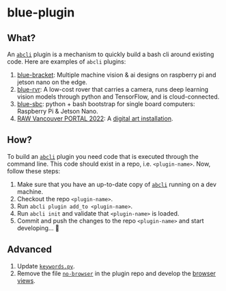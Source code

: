 # blue-plugin

## What?

An [`abcli`](https://github.com/kamangir/awesome-bash-cli) plugin is a mechanism to quickly build a bash cli around existing code. Here are examples of `abcli` plugins:

1. [blue-bracket](https://github.com/kamangir/blue-bracket): Multiple machine vision & ai designs on raspberry pi and jetson nano on the edge.
1. [blue-rvr](https://github.com/kamangir/blue-rvr): A low-cost rover that carries a camera, runs deep learning vision models through python and TensorFlow, and is cloud-connected.
1. [blue-sbc](https://github.com/kamangir/blue-sbc): python + bash bootstrap for single board computers: Raspberry Pi & Jetson Nano.
1. [RAW Vancouver PORTAL 2022](https://github.com/kamangir/RAW-Vancouver-PORTAL-2022): A [digital art installation](https://rawartists.com/vancouver).

## How?

To build an [`abcli`](https://github.com/kamangir/awesome-bash-cli) plugin you need code that is executed through the command line. This code should exist in a repo, i.e. `<plugin-name>`. Now, follow these steps:

1. Make sure that you have an up-to-date copy of [`abcli`](https://github.com/kamangir/awesome-bash-cli) running on a dev machine.
1. Checkout the repo `<plugin-name>`.
1. Run `abcli plugin add_to <plugin-name>`.
1. Run `abcli init` and validate that `<plugin-name>` is loaded.
1. Commit and push the changes to the repo `<plugin-name>` and start developing... 🚀 

## Advanced

1. Update [`keywords.py`](../abcli/keywords/keywords.py).
1. Remove the file [`no-browser`](./no-browser) in the plugin repo and develop the [browser views](https://github.com/kamangir/browser).